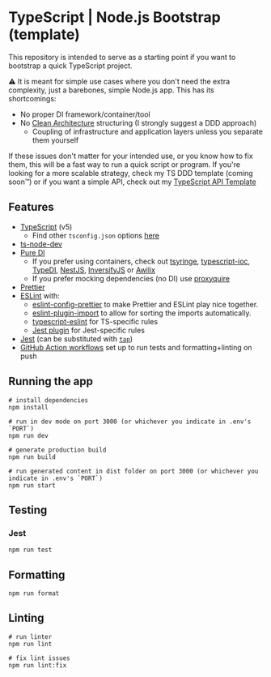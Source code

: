 # TypeScript | Node.js Bootstrap (template)

This repository is intended to serve as a starting point if you want to bootstrap a quick TypeScript project.

⚠️ It is meant for simple use cases where you don't need the extra complexity, just a barebones, simple Node.js app. This has its shortcomings:
  - No proper DI framework/container/tool
  - No [Clean Architecture](https://blog.cleancoder.com/uncle-bob/2012/08/13/the-clean-architecture.html) structuring (I strongly suggest a DDD approach)
    - Coupling of infrastructure and application layers unless you separate them yourself

If these issues don't matter for your intended use, or you know how to fix them, this will be a fast way to run a quick script or program. If you're looking for a more scalable strategy, check my TS DDD template (coming soon™) or if you want a simple API, check out my [TypeScript API Template](https://github.com/BoscoDomingo/typescript-api-skeleton)

## Features

- [TypeScript](https://www.typescriptlang.org/) (v5)
  - Find other `tsconfig.json` options [here](https://github.com/tsconfig/bases#centralized-recommendations-for-tsconfig-bases)
- [ts-node-dev](https://github.com/wclr/ts-node-dev)
- [Pure DI](https://blog.ploeh.dk/2014/06/10/pure-di/)
  - If you prefer using containers, check out [tsyringe](https://github.com/microsoft/tsyringe), [typescript-ioc](https://www.npmjs.com/package/typescript-ioc), [TypeDI](https://github.com/typestack/typedi), [NestJS](https://nestjs.com/), [InversifyJS](https://inversify.io/) or [Awilix](https://github.com/jeffijoe/awilix)
  - If you prefer mocking dependencies (no DI) use [proxyquire](https://www.npmjs.com/package/proxyquire)
- [Prettier](https://prettier.io/)
- [ESLint](https://eslint.org/) with:
  - [eslint-config-prettier](https://github.com/prettier/eslint-config-prettier) to make Prettier and ESLint play nice together.
  - [eslint-plugin-import](https://github.com/import-js/eslint-plugin-import) to allow for sorting the imports automatically.
  - [typescript-eslint](https://typescript-eslint.io/) for TS-specific rules
  - [Jest plugin](https://www.npmjs.com/package/eslint-plugin-jest) for Jest-specific rules
- [Jest](https://jestjs.io) (can be substituted with [`tap`](https://www.npmjs.com/package/tap))
- [GitHub Action workflows](https://github.com/features/actions) set up to run tests and formatting+linting on push

## Running the app

```
# install dependencies
npm install

# run in dev mode on port 3000 (or whichever you indicate in .env's `PORT`)
npm run dev

# generate production build
npm run build

# run generated content in dist folder on port 3000 (or whichever you indicate in .env's `PORT`)
npm run start
```

## Testing

### Jest

```
npm run test
```

## Formatting
```
npm run format
```


## Linting

```
# run linter
npm run lint

# fix lint issues
npm run lint:fix
```
